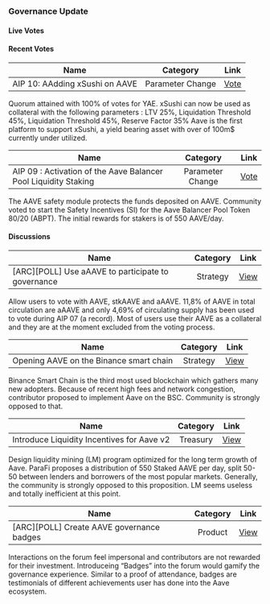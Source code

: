 ### Governance Update

#### Live Votes

#### Recent Votes

| Name          | Category      | Link   |
| ------------- |:-------------:| :-----:|
| AIP 10: AAdding xSushi on AAVE | Parameter Change | [Vote](https://app.aave.com/governance/5-QmYFSYTNqafvDsU1fUvCeAqJk1AuePJ2qvpE3XanJo6ZH6) |

Quorum attained with 100% of votes for YAE. xSushi can now be used as collateral with the following parameters : LTV 25%, Liquidation Threshold 45%, Liquidation Threshold 45%, Reserve Factor 35%
Aave is the first platform to support xSushi, a yield bearing asset with over of 100m$ currently under utilized.


| Name          | Category      | Link   |
| ------------- |:-------------:| :-----:|
| AIP 09 : Activation of the Aave Balancer Pool Liquidity Staking | Parameter Change | [Vote](https://app.aave.com/governance/4-QmS8SNqXhvHHUuXBhch2iUkRDpRnM2ds9iqeSdgxjSVSmU) |

The AAVE safety module protects the funds deposited on AAVE. Community voted to start the Safety Incentives (SI) for the Aave Balancer Pool Token 80/20 (ABPT). 
The initial rewards for stakers is of 550 AAVE/day.

#### Discussions

| Name          | Category      | Link   |
| ------------- |:-------------:| :-----:|
| [ARC][POLL] Use aAAVE to participate to governance | Strategy | [View](https://governance.aave.com/t/use-aaave-to-participate-to-governance/2411) |
Allow users to vote with AAVE, stkAAVE and aAAVE. 11,8% of AAVE in total circulation are aAAVE and only 4,69% of circulating supply has been used to vote during AIP 07 (a record). 
Most of users use their AAVE as a collateral and they are at the moment excluded from the voting process.


| Name          | Category      | Link   |
| ------------- |:-------------:| :-----:|
| Opening AAVE on the Binance smart chain | Strategy | [View](https://governance.aave.com/t/opening-aave-on-the-bsc/2583) |
Binance Smart Chain is the third most used blockchain which gathers many new adopters. Because of recent high fees and network congestion, contributor proposed to implement Aave on the BSC.
Community is strongly opposed to that.


| Name          | Category      | Link   |
| ------------- |:-------------:| :-----:|
| Introduce Liquidity Incentives for Aave v2 | Treasury | [View](https://governance.aave.com/t/proposal-introduce-liquidity-incentives-for-aave-v2/2340/25) |
Design liquidity mining (LM) program optimized for the long term growth of Aave. ParaFi proposes a distribution of 550 Staked AAVE per day, split 50-50 between lenders and borrowers of the most popular markets.
Generally, the community is strongly opposed to this proposition. LM seems useless and totally inefficient at this point. 

| Name          | Category      | Link   |
| ------------- |:-------------:| :-----:|
| [ARC][POLL] Create AAVE governance badges | Product | [View](https://governance.aave.com/t/arc-poll-create-aave-governance-badges/2404) |
Interactions on the forum feel impersonal and contributors are not rewarded for their investment. Introduceing “Badges” into the forum would gamify the governance experience.
Similar to a proof of attendance, badges are testimonials of different achievements user has done into the Aave ecosystem.
